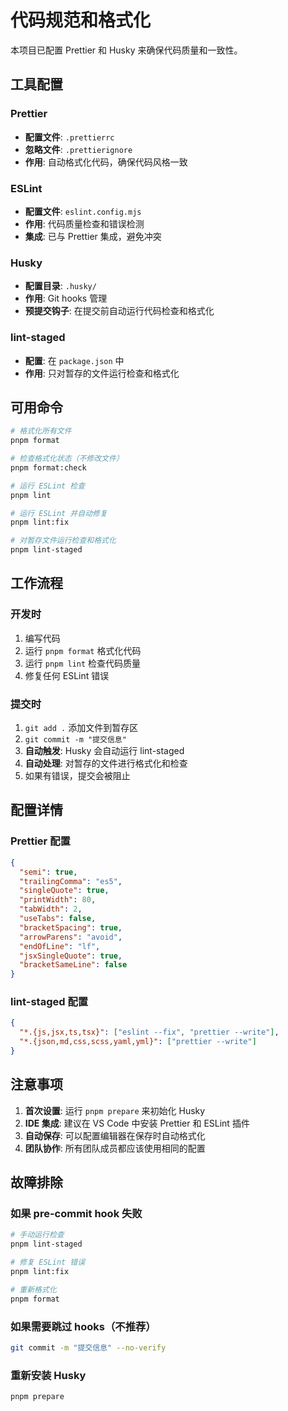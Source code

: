 # 代码规范和格式化

本项目已配置 Prettier 和 Husky 来确保代码质量和一致性。

## 工具配置

### Prettier

- **配置文件**: `.prettierrc`
- **忽略文件**: `.prettierignore`
- **作用**: 自动格式化代码，确保代码风格一致

### ESLint

- **配置文件**: `eslint.config.mjs`
- **作用**: 代码质量检查和错误检测
- **集成**: 已与 Prettier 集成，避免冲突

### Husky

- **配置目录**: `.husky/`
- **作用**: Git hooks 管理
- **预提交钩子**: 在提交前自动运行代码检查和格式化

### lint-staged

- **配置**: 在 `package.json` 中
- **作用**: 只对暂存的文件运行检查和格式化

## 可用命令

```bash
# 格式化所有文件
pnpm format

# 检查格式化状态（不修改文件）
pnpm format:check

# 运行 ESLint 检查
pnpm lint

# 运行 ESLint 并自动修复
pnpm lint:fix

# 对暂存文件运行检查和格式化
pnpm lint-staged
```

## 工作流程

### 开发时

1. 编写代码
2. 运行 `pnpm format` 格式化代码
3. 运行 `pnpm lint` 检查代码质量
4. 修复任何 ESLint 错误

### 提交时

1. `git add .` 添加文件到暂存区
2. `git commit -m "提交信息"`
3. **自动触发**: Husky 会自动运行 lint-staged
4. **自动处理**: 对暂存的文件进行格式化和检查
5. 如果有错误，提交会被阻止

## 配置详情

### Prettier 配置

```json
{
  "semi": true,
  "trailingComma": "es5",
  "singleQuote": true,
  "printWidth": 80,
  "tabWidth": 2,
  "useTabs": false,
  "bracketSpacing": true,
  "arrowParens": "avoid",
  "endOfLine": "lf",
  "jsxSingleQuote": true,
  "bracketSameLine": false
}
```

### lint-staged 配置

```json
{
  "*.{js,jsx,ts,tsx}": ["eslint --fix", "prettier --write"],
  "*.{json,md,css,scss,yaml,yml}": ["prettier --write"]
}
```

## 注意事项

1. **首次设置**: 运行 `pnpm prepare` 来初始化 Husky
2. **IDE 集成**: 建议在 VS Code 中安装 Prettier 和 ESLint 插件
3. **自动保存**: 可以配置编辑器在保存时自动格式化
4. **团队协作**: 所有团队成员都应该使用相同的配置

## 故障排除

### 如果 pre-commit hook 失败

```bash
# 手动运行检查
pnpm lint-staged

# 修复 ESLint 错误
pnpm lint:fix

# 重新格式化
pnpm format
```

### 如果需要跳过 hooks（不推荐）

```bash
git commit -m "提交信息" --no-verify
```

### 重新安装 Husky

```bash
pnpm prepare
```
